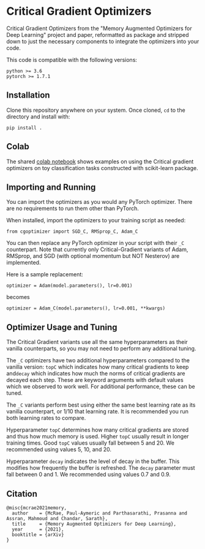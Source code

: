 # Critical Gradient Optimizers

Critical Gradient Optimizers from the "Memory Augmented Optimizers for Deep Learning" project and paper, reformatted as package and stripped down to just the necessary components to integrate the optimizers into your code.

This code is compatible with the following versions:

```
python >= 3.6
pytorch >= 1.7.1
```

## Installation

Clone this repository anywhere on your system. Once cloned, `cd` to the directory and install with:

```
pip install .
```

## Colab

The shared [colab notebook](https://colab.research.google.com/drive/1m8Edr7aAHlBIlAtV2PZRQgnKIcf0VQh5?usp=sharing) shows examples on using the Critical gradient optimizers on toy classification tasks constructed with scikit-learn package. 

## Importing and Running

You can import the optimizers as you would any PyTorch optimizer. There are no requirements to run them other than PyTorch.

When installed, import the optimizers to your training script as needed:

```
from cgoptimizer import SGD_C, RMSprop_C, Adam_C
```

You can then replace any PyTorch optimizer in your script with their `_C` counterpart. Note that currently only Critical-Gradient variants of Adam, RMSprop, and SGD (with optional momentum but NOT Nesterov) are implemented.

Here is a sample replacement:

```
optimizer = Adam(model.parameters(), lr=0.001)
```

becomes

```
optimizer = Adam_C(model.parameters(), lr=0.001, **kwargs)
```

## Optimizer Usage and Tuning

The Critical Gradient variants use all the same hyperparameters as their vanilla counterparts, so you may not need to perform any additional tuning.

The `_C` optimizers have two additional hyperparameters compared to the vanilla version: `topC` which indicates how many critical gradients to keep and`decay` which indicates how much the norms of critical gradients are decayed each step. These are keyword arguments with default values which we observed to work well. For additional performance, these can be tuned.

The `_C` variants perform best using either the same best learning rate as its vanilla counterpart, or 1/10 that learning rate. It is recommended you run both learning rates to compare.

Hyperparameter  `topC` determines how many critical gradients are stored and thus how much memory is used. Higher `topC` usually result in longer training times. Good `topC` values usually fall between 5 and 20. We recommended using values 5, 10, and 20.

Hyperparameter `decay` indicates the level of decay in the buffer. This modifies how frequently the buffer is refreshed. The `decay` parameter must fall between 0 and 1. We recommended using values 0.7 and 0.9.

## Citation

```
@misc{mcrae2021memory,
  author    = {McRae, Paul-Aymeric and Parthasarathi, Prasanna and Assran, Mahmoud and Chandar, Sarath},
  title     = {Memory Augmented Optimizers for Deep Learning},
  year      = {2021},
  booktitle = {arXiv}
}
